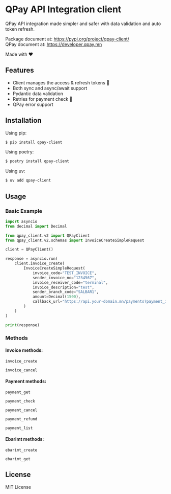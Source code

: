 # QPay API Integration client

QPay API integration made simpler and safer with data validation and auto token refresh.

Package document at: https://pypi.org/project/qpay-client/  
QPay document at: https://developer.qpay.mn

Made with ❤️

## Features

- Client manages the access & refresh tokens 🤖
- Both sync and async/await support
- Pydantic data validation
- Retries for payment check 🔁
- QPay error support

## Installation

Using pip:

```bash
$ pip install qpay-client
```

Using poetry:

```bash
$ poetry install qpay-client
```

Using uv:

```bash
$ uv add qpay-client
```

## Usage

### Basic Example

```python
import asyncio
from decimal import Decimal

from qpay_client.v2 import QPayClient
from qpay_client.v2.schemas import InvoiceCreateSimpleRequest

client = QPayClient()

response = asyncio.run(
    client.invoice_create(
        InvoiceCreateSimpleRequest(
            invoice_code="TEST_INVOICE",
            sender_invoice_no="1234567",
            invoice_receiver_code="terminal",
            invoice_description="test",
            sender_branch_code="SALBAR1",
            amount=Decimal(1500),
            callback_url="https://api.your-domain.mn/payments?payment_id=1234567",
        )
    )
)

print(response)
```

### Methods

#### Invoice methods:

`invoice_create`

`invoice_cancel`

#### Payment methods:

`payment_get`

`payment_check`

`payment_cancel`

`payment_refund`

`payment_list`

#### Ebarimt methods:

`ebarimt_create`

`ebarimt_get`

## License

MIT License
